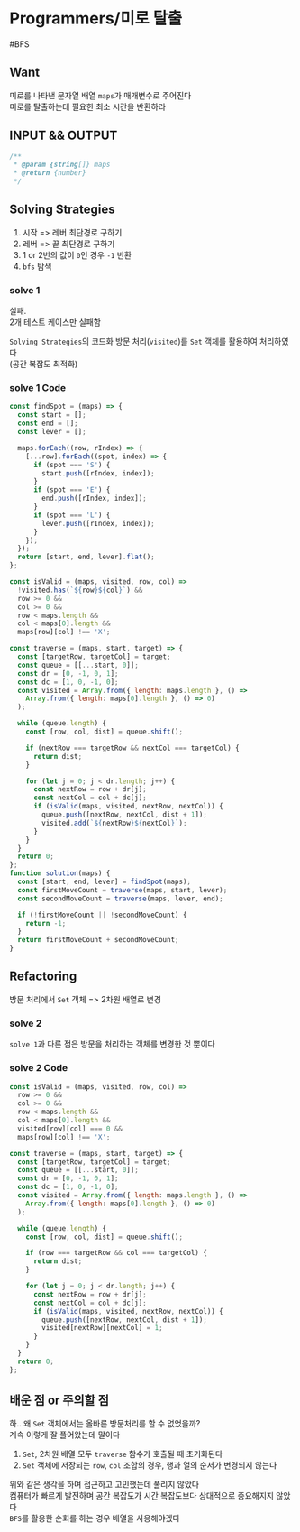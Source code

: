 # Programmers/미로 탈출

#BFS

## Want

미로를 나타낸 문자열 배열 `maps`가 매개변수로 주어진다  
미로를 탈출하는데 필요한 최소 시간을 반환하라

## INPUT && OUTPUT

```js
/**
 * @param {string[]} maps
 * @return {number}
 */
```

## Solving Strategies

1. 시작 => 레버 최단경로 구하기
2. 레버 => 끝 최단경로 구하기
3. 1 or 2번의 값이 `0`인 경우 `-1` 반환
4. `bfs` 탐색

### solve 1

실패.  
2개 테스트 케이스만 실패함

`Solving Strategies`의 코드화
방문 처리(`visited`)를 `Set` 객체를 활용하여 처리하였다  
(공간 복잡도 최적화)

### solve 1 Code

```js
const findSpot = (maps) => {
  const start = [];
  const end = [];
  const lever = [];

  maps.forEach((row, rIndex) => {
    [...row].forEach((spot, index) => {
      if (spot === 'S') {
        start.push([rIndex, index]);
      }
      if (spot === 'E') {
        end.push([rIndex, index]);
      }
      if (spot === 'L') {
        lever.push([rIndex, index]);
      }
    });
  });
  return [start, end, lever].flat();
};

const isValid = (maps, visited, row, col) =>
  !visited.has(`${row}${col}`) &&
  row >= 0 &&
  col >= 0 &&
  row < maps.length &&
  col < maps[0].length &&
  maps[row][col] !== 'X';

const traverse = (maps, start, target) => {
  const [targetRow, targetCol] = target;
  const queue = [[...start, 0]];
  const dr = [0, -1, 0, 1];
  const dc = [1, 0, -1, 0];
  const visited = Array.from({ length: maps.length }, () =>
    Array.from({ length: maps[0].length }, () => 0)
  );

  while (queue.length) {
    const [row, col, dist] = queue.shift();

    if (nextRow === targetRow && nextCol === targetCol) {
      return dist;
    }

    for (let j = 0; j < dr.length; j++) {
      const nextRow = row + dr[j];
      const nextCol = col + dc[j];
      if (isValid(maps, visited, nextRow, nextCol)) {
        queue.push([nextRow, nextCol, dist + 1]);
        visited.add(`${nextRow}${nextCol}`);
      }
    }
  }
  return 0;
};
function solution(maps) {
  const [start, end, lever] = findSpot(maps);
  const firstMoveCount = traverse(maps, start, lever);
  const secondMoveCount = traverse(maps, lever, end);

  if (!firstMoveCount || !secondMoveCount) {
    return -1;
  }
  return firstMoveCount + secondMoveCount;
}
```

## Refactoring

방문 처리에서 `Set` 객체 => 2차원 배열로 변경

### solve 2

`solve 1`과 다른 점은 방문을 처리하는 객체를 변경한 것 뿐이다

### solve 2 Code

```js
const isValid = (maps, visited, row, col) =>
  row >= 0 &&
  col >= 0 &&
  row < maps.length &&
  col < maps[0].length &&
  visited[row][col] === 0 &&
  maps[row][col] !== 'X';

const traverse = (maps, start, target) => {
  const [targetRow, targetCol] = target;
  const queue = [[...start, 0]];
  const dr = [0, -1, 0, 1];
  const dc = [1, 0, -1, 0];
  const visited = Array.from({ length: maps.length }, () =>
    Array.from({ length: maps[0].length }, () => 0)
  );

  while (queue.length) {
    const [row, col, dist] = queue.shift();

    if (row === targetRow && col === targetCol) {
      return dist;
    }

    for (let j = 0; j < dr.length; j++) {
      const nextRow = row + dr[j];
      const nextCol = col + dc[j];
      if (isValid(maps, visited, nextRow, nextCol)) {
        queue.push([nextRow, nextCol, dist + 1]);
        visited[nextRow][nextCol] = 1;
      }
    }
  }
  return 0;
};
```

## 배운 점 or 주의할 점

하.. 왜 `Set` 객체에서는 올바른 방문처리를 할 수 없었을까?  
계속 이렇게 잘 풀어왔는데 말이다

1. `Set`, 2차원 배열 모두 `traverse` 함수가 호출될 때 초기화된다
2. `Set` 객체에 저장되는 `row`, `col` 조합의 경우, 행과 열의 순서가 변경되지 않는다

위와 같은 생각을 하며 접근하고 고민했는데 풀리지 않았다  
컴퓨터가 빠르게 발전하며 공간 복잡도가 시간 복잡도보다 상대적으로 중요해지지 않았다  
`BFS`를 활용한 순회를 하는 경우 배열을 사용해야겠다
